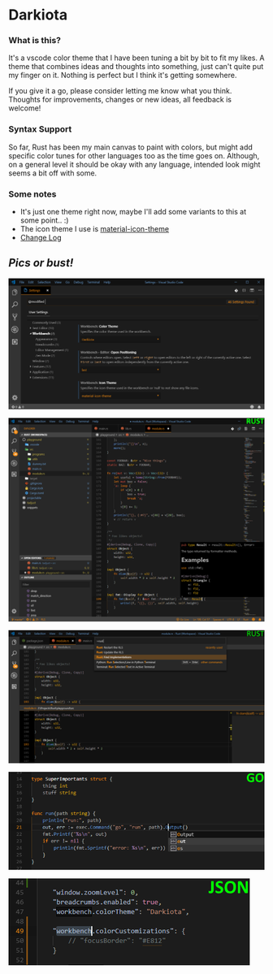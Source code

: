 # Darkiota

### **What is this?**

It's a vscode color theme that I have been tuning a bit by bit to fit my likes.
A theme that combines ideas and thoughts into something, just can't quite put my finger on it.
Nothing is perfect but I think it's getting somewhere.

If you give it a go, please consider letting me know what you think. 
Thoughts for improvements, changes or new ideas, all feedback is welcome!


### **Syntax Support**
So far, Rust has been my main canvas to paint with colors, but might add specific color tunes for other languages too as the time goes on.
Although, on a general level it should be okay with any language, intended look might seems a bit off with some.


### **Some notes**
- It's just one theme right now, maybe I'll add some variants to this at some point.. :)
- The icon theme I use is [material-icon-theme](https://marketplace.visualstudio.com/items?itemName=PKief.material-icon-theme)
- [Change Log](CHANGELOG.md)


## ***Pics or bust!***

![Screenshot](https://raw.githubusercontent.com/Samzyre/darkiota-theme/master/static/settings1.png)

![Screenshot](https://raw.githubusercontent.com/Samzyre/darkiota-theme/master/static/rust1.png)

![Screenshot](https://raw.githubusercontent.com/Samzyre/darkiota-theme/master/static/rust2.png)

![Screenshot](https://raw.githubusercontent.com/Samzyre/darkiota-theme/master/static/go1.png)

![Screenshot](https://raw.githubusercontent.com/Samzyre/darkiota-theme/master/static/json1.png)
